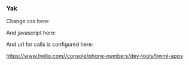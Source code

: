 ### Yak

Change css here:




And javascript here:



And url for calls is configured here:

https://www.twilio.com//console/phone-numbers/dev-tools/twiml-apps